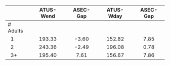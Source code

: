 
|                      |    ATUS-Wend |     ASEC-Gap |    ATUS-Wday |     ASEC-Gap |
| -------------------- | :----------: | :----------: | :----------: | :----------: |
| # Adults             |              |              |              |              |
| &nbsp;&nbsp;1        |       193.33 |        -3.60 |       152.82 |         7.85 |
| &nbsp;&nbsp;2        |       243.36 |        -2.49 |       196.08 |         0.78 |
| &nbsp;&nbsp;3+       |       195.40 |         7.61 |       156.67 |         7.86 |

